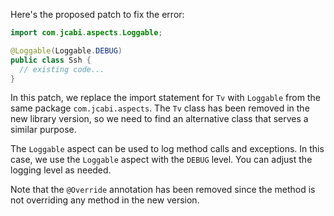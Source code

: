 Here's the proposed patch to fix the error:

```java
import com.jcabi.aspects.Loggable;

@Loggable(Loggable.DEBUG)
public class Ssh {
  // existing code...
}
```

In this patch, we replace the import statement for `Tv` with `Loggable` from the same package `com.jcabi.aspects`. The `Tv` class has been removed in the new library version, so we need to find an alternative class that serves a similar purpose.

The `Loggable` aspect can be used to log method calls and exceptions. In this case, we use the `Loggable` aspect with the `DEBUG` level. You can adjust the logging level as needed.

Note that the `@Override` annotation has been removed since the method is not overriding any method in the new version.